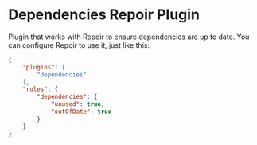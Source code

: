 Dependencies Repoir Plugin
==========================

Plugin that works with Repoir to ensure dependencies are up to date. You can configure Repoir to use it, just like this:

```json
{
    "plugins": [
        "dependencies"
    ],
    "rules": {
        "dependencies": {
            "unused": true,
            "outOfDate": true
        }
    }
}
```
